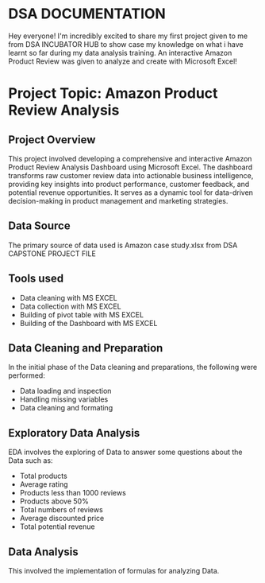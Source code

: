 # DSA DOCUMENTATION
Hey everyone! I'm incredibly excited to share my first project given to me from DSA INCUBATOR HUB to show case my knowledge on what i have learnt so far during my data analysis training. An interactive Amazon Product Review was given to analyze and create with Microsoft Excel!



# Project Topic: Amazon Product Review Analysis

## Project Overview

This project involved developing a comprehensive and interactive Amazon Product Review Analysis Dashboard using Microsoft Excel. The dashboard transforms raw customer review data into actionable business intelligence, providing key insights into product performance, customer feedback, and potential revenue opportunities. It serves as a dynamic tool for data-driven decision-making in product management and marketing strategies.

## Data Source

The primary source of data used is Amazon case study.xlsx from DSA CAPSTONE PROJECT FILE

## Tools used
- Data cleaning with MS EXCEL
- Data collection with MS EXCEL
- Building of pivot table with MS EXCEL
- Building of the Dashboard with MS EXCEL

## Data Cleaning and Preparation

In the initial phase of the Data cleaning and preparations, the following were performed:
- Data loading and inspection
- Handling missing variables
- Data cleaning and formating

## Exploratory Data Analysis

EDA involves the exploring of Data to answer some questions about the Data such as:
- Total products
- Average rating
- Products less than 1000 reviews
- Products above 50%
- Total numbers of reviews
- Average discounted price
- Total potential revenue

## Data Analysis

This involved the implementation of formulas for analyzing Data.


